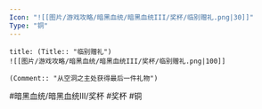 ```yaml
---
Icon: "![[图片/游戏攻略/暗黑血统/暗黑血统III/奖杯/临别赠礼.png|30]]"
Type: "铜"
---
```

```ad-common-bronze-trophy
title: (Title:: "临别赠礼")
![[图片/游戏攻略/暗黑血统/暗黑血统III/奖杯/临别赠礼.png|100]]

(Comment:: "从空洞之主处获得最后一件礼物")
```

#暗黑血统/暗黑血统III/奖杯 #奖杯 #铜
